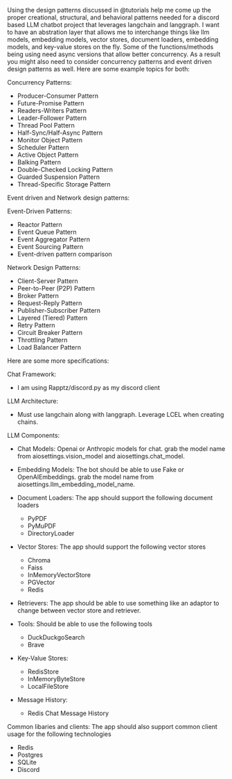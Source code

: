 Using the design patterns discussed in @tutorials help me come up the proper creational, structural, and behavioral patterns needed for a discord based LLM chatbot project that leverages langchain and langgraph. I want to have an abstration layer that allows me to interchange things like llm models, embedding models, vector stores, document loaders, embedding models, and key-value stores on the fly. Some of the functions/methods being using need async versions that allow better concurrency. As a result you might also need to consider concurrency patterns and event driven design patterns as well. Here are some example topics for both:

Concurrency Patterns:
  - Producer-Consumer Pattern
  - Future-Promise Pattern
  - Readers-Writers Pattern
  - Leader-Follower Pattern
  - Thread Pool Pattern
  - Half-Sync/Half-Async Pattern
  - Monitor Object Pattern
  - Scheduler Pattern
  - Active Object Pattern
  - Balking Pattern
  - Double-Checked Locking Pattern
  - Guarded Suspension Pattern
  - Thread-Specific Storage Pattern

Event driven and Network design patterns:

  Event-Driven Patterns:
  - Reactor Pattern
  - Event Queue Pattern
  - Event Aggregator Pattern
  - Event Sourcing Pattern
  - Event-driven pattern comparison

  Network Design Patterns:
  - Client-Server Pattern
  - Peer-to-Peer (P2P) Pattern
  - Broker Pattern
  - Request-Reply Pattern
  - Publisher-Subscriber Pattern
  - Layered (Tiered) Pattern
  - Retry Pattern
  - Circuit Breaker Pattern
  - Throttling Pattern
  - Load Balancer Pattern

Here are some more specifications:

Chat Framework:
- I am using Rapptz/discord.py as my discord client

LLM Architecture:
- Must use langchain along with langgraph. Leverage LCEL when creating chains.

LLM Components:
- Chat Models: Openai or Anthropic models for chat. grab the model name from aiosettings.vision_model and aiosettings.chat_model.
- Embedding Models: The bot should be able to use Fake or OpenAIEmbeddings. grab the model name from aiosettings.llm_embedding_model_name.
- Document Loaders: The app should support the following document loaders
  - PyPDF
  - PyMuPDF
  - DirectoryLoader


- Vector Stores: The app should support the following vector stores
  - Chroma
  - Faiss
  - InMemoryVectorStore
  - PGVector
  - Redis

- Retrievers: The app should be able to use something like an adaptor to change between vector store and retriever.

- Tools: Should be able to use the following tools
  - DuckDuckgoSearch
  - Brave

- Key-Value Stores:
  - RedisStore
  - InMemoryByteStore
  - LocalFileStore

- Message History:
  - Redis Chat Message History

Common libaries and clients: The app should also support common client usage for the following technologies
- Redis
- Postgres
- SQLite
- Discord
